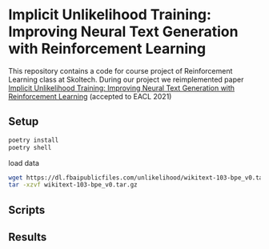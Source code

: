 # Implicit Unlikelihood Training: Improving Neural Text Generation with Reinforcement Learning

This repository contains a code for course project of Reinforcement Learning class at Skoltech. During our project we reimplemented paper [Implicit Unlikelihood Training: Improving Neural Text Generation with Reinforcement Learning](https://arxiv.org/abs/2101.04229) (accepted to EACL 2021)

## Setup

```bash
poetry install
poetry shell
```

load data
```bash
wget https://dl.fbaipublicfiles.com/unlikelihood/wikitext-103-bpe_v0.tar.gz
tar -xzvf wikitext-103-bpe_v0.tar.gz
```
## Scripts

## Results